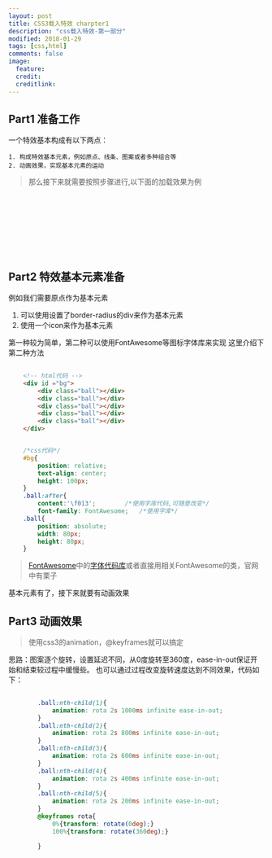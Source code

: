 ```yaml
---
layout: post
title: CSS3载入特效 charpter1
description: "css载入特效-第一部分"
modified: 2018-01-29
tags: [css,html]
comments: false
image:
  feature: 
  credit: 
  creditlink: 
---
```


## Part1 准备工作

一个特效基本构成有以下两点：
	
	1. 构成特效基本元素，例如原点、线条、图案或者多种组合等
	2. 动画效果，实现基本元素的运动

>那么接下来就需要按照步骤进行,以下面的加载效果为例


<link rel="stylesheet"  href="https://cdn.bootcss.com/font-awesome/4.7.0/css/font-awesome.min.css">
<style>
	#bg{
		position: relative;
		text-align: center;
		height: 100px;

	}
	.ball:after{
		content:'\f013';
		font-family: FontAwesome;
	}
	.ball{
		position: absolute;
		width: 80px;
		height: 80px;
	}
	.ball:nth-child(1){
		animation: rota 2s 1000ms infinite ease-in-out;
	}
	.ball:nth-child(2){
		animation: rota 2s 800ms infinite ease-in-out;
	}
	.ball:nth-child(3){
		animation: rota 2s 600ms infinite ease-in-out;
	}
	.ball:nth-child(4){
		animation: rota 2s 400ms infinite ease-in-out;
	}
	.ball:nth-child(5){
		animation: rota 2s 200ms infinite ease-in-out;
	}
	@keyframes rota{
		0%{transform: rotate(0deg);}
		100%{transform: rotate(360deg);}

	}
</style>
<div id ="bg">
	<div class="ball"></div>
	<div class="ball"></div>
	<div class="ball"></div>
	<div class="ball"></div>
	<div class="ball"></div>
</div>
<br/>



## Part2 特效基本元素准备

例如我们需要原点作为基本元素

1. 可以使用设置了border-radius的div来作为基本元素
2. 使用一个icon来作为基本元素

第一种较为简单，第二种可以使用FontAwesome等图标字体库来实现
这里介绍下第二种方法

```html
	
	<!-- html代码 -->
	<div id ="bg">
		<div class="ball"></div>
		<div class="ball"></div>
		<div class="ball"></div>
		<div class="ball"></div>
		<div class="ball"></div>
	</div>
```

```css

	/*css代码*/
	#bg{
		position: relative;
		text-align: center;
		height: 100px;
	}
	.ball:after{
		content:'\f013';		/*使用字库代码,可随意改变*/
		font-family: FontAwesome;	/*使用字库*/
	.ball{
		position: absolute;
		width: 80px;
		height: 80px;
	}

```
>[FontAwesome](http://fontawesome.io/)中的[字体代码库](http://www.bootcss.com/p/font-awesome/design.html)或者直接用相关FontAwesome的类，官网中有栗子

基本元素有了，接下来就要有动画效果



## Part3 动画效果

>使用css3的animation，@keyframes就可以搞定

思路：图案逐个旋转，设置延迟不同，从0度旋转至360度，ease-in-out保证开始和结束较过程中缓慢些。
也可以通过过程改变旋转速度达到不同效果，代码如下：

```css
	
		.ball:nth-child(1){
			animation: rota 2s 1000ms infinite ease-in-out;
		}
		.ball:nth-child(2){
			animation: rota 2s 800ms infinite ease-in-out;
		}
		.ball:nth-child(3){
			animation: rota 2s 600ms infinite ease-in-out;
		}
		.ball:nth-child(4){
			animation: rota 2s 400ms infinite ease-in-out;
		}
		.ball:nth-child(5){
			animation: rota 2s 200ms infinite ease-in-out;
		}
		@keyframes rota{
			0%{transform: rotate(0deg);}
			100%{transform: rotate(360deg);}

		}
```



